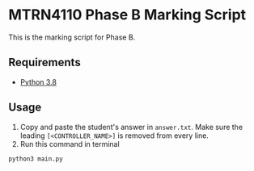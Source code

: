 # MTRN4110 Phase B Marking Script

This is the marking script for Phase B.

## Requirements

- [Python 3.8](https://www.python.org/downloads/)

## Usage

1. Copy and paste the student's answer in `answer.txt`.
   Make sure the leading `[<CONTROLLER_NAME>]` is removed from every line.
2. Run this command in terminal

```
python3 main.py
```
